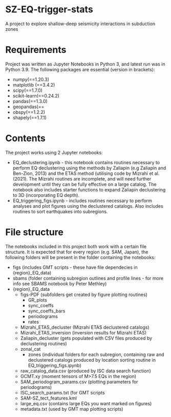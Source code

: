 # SZ-EQ-trigger-stats
A project to explore shallow-deep seismicity interactions in subduction zones

# Requirements
Project was written as Jupyter Notebooks in Python 3, and latest run was in Python 3.9. The following packages are essential (version in brackets):
- numpy(==1.20.3)
- matplotlib (==3.4.2)
- scipy(==1.7.0)
- scikit-learn(==0.24.2)
- pandas(==1.3.0)
- geopandas(==
- obspy(==1.2.2)
- shapely(==1.7.1)

# Contents
The project works using 2 Jupyter notebooks:
- EQ_declustering.ipynb - this notebook contains routines necessary to perform EQ declustering using the methods by Zaliapin (e.g Zaliapin and Ben-Zion, 2013) and the ETAS method (utilising code by Mizrahi et al. (2021). The Mizrahi routines are incomplete, and will need further development until they can be fully effective on a large catalog. The notebook also includes starter functions to expand Zaliapin declustering to 3D (incorporating EQ depth).
- EQ_triggering_figs.ipynb - includes routines necessary to perform analyses and plot figures using the declustered catalogs. Also includes routines to sort earthquakes into subregions.

# File structure
The notebooks included in this project both work with a certain file structure. It is expected that for every region (e.g. SAM, Japan), the following folders will be present in the folder containing the notebooks:
- figs (includes GMT scripts - these have file dependecies in {region}_EQ_data)
- sbams (folder containing subregion outlines and profile lines - for more info see SBAMS notebook by Peter Methley)
- {region}_EQ_data
	- figs-PDF (subfolders get created by figure plotting routines)
		- GR_plots
		- sync_coeffs
		- sync_coeffs_bars
		- periodograms
		- rates
	- Mizrahi_ETAS_decluster (Mizrahi ETAS declustered catalogs)
	- Mizrahi_ETAS_inversion (inversion results for Mizrahi ETAS)
	- Zaliapin_decluster (gets populated with CSV files produced by 		          declustering routines)
	- zonal_cat
		- zones (individual folders for each subregion, containing raw                     and declustered catalogs produced by location sorting routine                    in EQ_triggering_figs.ipynb)
	- raw_catalog_data.csv (produced by ISC data search function)
	- GCMT.xy (moment tensors of M>7.5 EQs in the region)
	- SAM_periodogram_params.csv (plotting parameters for periodograms)
	- ISC_search_params.txt (for GMT scripts
	- SAM-SZ_tect_features.kml
	- large_eq.csv (contains large EQs you want marked on figures)
	- metadata.txt (used by GMT map plotting scripts)
